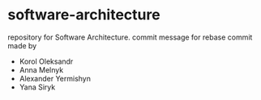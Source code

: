 # software-architecture

repository for Software Architecture. commit message for rebase commit
made by

- Korol Oleksandr
- Anna Melnyk
- Alexander Yermishyn
- Yana Siryk
